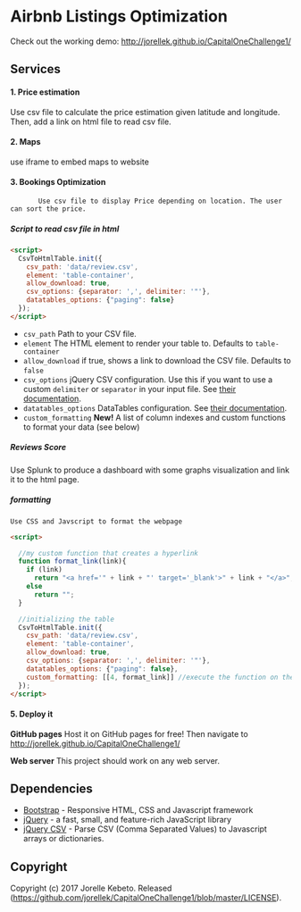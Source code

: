 # Airbnb Listings Optimization

Check out the working demo: http://jorellek.github.io/CapitalOneChallenge1/

## Services

#### 1. Price estimation
   Use csv file to calculate the price estimation given latitude and longitude. Then, add a link on html file to read csv file.

#### 2. Maps
use iframe to embed maps to website

#### 3. Bookings Optimization
           Use csv file to display Price depending on location. The user can sort the price.
           
 ##### Script to read csv file in html
``` html
<script>
  CsvToHtmlTable.init({
    csv_path: 'data/review.csv', 
    element: 'table-container', 
    allow_download: true,
    csv_options: {separator: ',', delimiter: '"'},
    datatables_options: {"paging": false}
  });
</script>
```

* `csv_path` Path to your CSV file.
* `element` The HTML element to render your table to. Defaults to `table-container`
* `allow_download` if true, shows a link to download the CSV file. Defaults to `false`
* `csv_options` jQuery CSV configuration. Use this if you want to use a custom `delimiter` or `separator` in your input file. See [their documentation](https://code.google.com/p/jquery-csv/wiki/API#$.csv.toArrays%28%29).
* `datatables_options` DataTables configuration. See [their documentation](http://datatables.net/reference/option/).
* `custom_formatting` **New!** A list of column indexes and custom functions to format your data (see below)

##### Reviews Score

Use Splunk to produce a dashboard with some graphs visualization and link it to the html page.

##### formatting 

    Use CSS and Javscript to format the webpage

``` html
<script>

  //my custom function that creates a hyperlink
  function format_link(link){
    if (link)
      return "<a href='" + link + "' target='_blank'>" + link + "</a>";
    else
      return "";
  }

  //initializing the table
  CsvToHtmlTable.init({
    csv_path: 'data/review.csv', 
    element: 'table-container', 
    allow_download: true,
    csv_options: {separator: ',', delimiter: '"'},
    datatables_options: {"paging": false},
    custom_formatting: [[4, format_link]] //execute the function on the 4th column of every row
  });
</script>
```

#### 5. Deploy it

**GitHub pages** Host it on GitHub pages for free! 
Then navigate to http://jorellek.github.io/CapitalOneChallenge1/

**Web server** This project should work on any web server. 

## Dependencies

* [Bootstrap](http://getbootstrap.com/) - Responsive HTML, CSS and Javascript framework
* [jQuery](https://jquery.com/) - a fast, small, and feature-rich JavaScript library
* [jQuery CSV](https://github.com/evanplaice/jquery-csv/) - Parse CSV (Comma Separated Values) to Javascript arrays or dictionaries.

## Copyright

Copyright (c) 2017 Jorelle Kebeto. Released (https://github.com/jorellek/CapitalOneChallenge1/blob/master/LICENSE).
